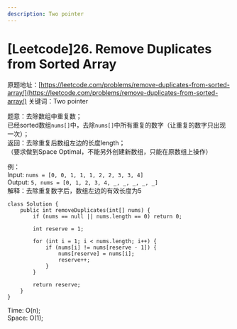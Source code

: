 ```yaml
---
description: Two pointer
---
```


# \[Leetcode\]26. Remove Duplicates from Sorted Array

原题地址：[https://leetcode.com/problems/remove-duplicates-from-sorted-array/](https://leetcode.com/problems/remove-duplicates-from-sorted-array/) 关键词：Two pointer

题意：去除数组中重复数；  
已经sorted数组`nums[]`中，去除`nums[]`中所有重复的数字（让重复的数字只出现一次）；  
返回：去除重复后数组左边的长度length；  
（要求做到Space Optimal，不能另外创建新数组，只能在原数组上操作）

例：  
Input: `nums = [0, 0, 1, 1, 1, 2, 2, 3, 3, 4]`  
Output: `5, nums = [0, 1, 2, 3, 4, _, _, _, _, _]`  
解释：去除重复数字后，数组左边的有效长度为5

```text
class Solution {
    public int removeDuplicates(int[] nums) {
        if (nums == null || nums.length == 0) return 0;
        
        int reserve = 1;
        
        for (int i = 1; i < nums.length; i++) {
            if (nums[i] != nums[reserve - 1]) {
                nums[reserve] = nums[i];
                reserve++;
            }
        }
        
        return reserve;
    }
}
```

Time: O\(n\);  
Space: O\(1\);

